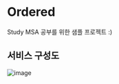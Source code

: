 # Ordered
Study MSA 공부를 위한 샘플 프로젝트 :)


## 서비스 구성도
![image](https://user-images.githubusercontent.com/82430645/228264176-d5a4dd75-b27d-45a1-9fd3-f98ab52f113f.png)
